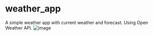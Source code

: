 # weather_app

A simple weather app with current weather and forecast. Using Open Weather API.
![image](https://github.com/user-attachments/assets/431e35a7-4665-4955-9f6b-620567c4cc36)
